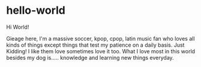 # hello-world

Hi World!

Gieage here, I'm a massive soccer, kpop, cpop, latin music fan who loves all kinds of things except things that test my patience on a daily basis. Just Kidding! I like them love sometimes love it too. What I love most in this world besides my dog is..... knowledge and learning new things everyday.
